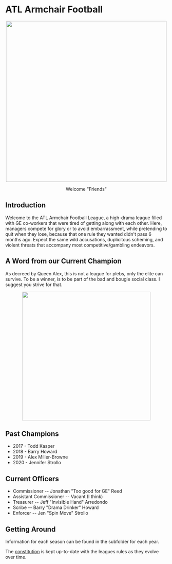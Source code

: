 # ATL Armchair Football

<p align="center">
    <img src='https://media1.tenor.com/images/fcfbcc43e43a1d6df2a1a08340334c16/tenor.gif' align="middle" width="500px">
</p>

<p align="center">
    Welcome "Friends"
</p>

## Introduction

Welcome to the ATL Armchair Football League, a high-drama league filled with GE co-workers that were tired of getting along with each other.  Here, managers compete for glory or to avoid embarrassment, while pretending to quit when they lose, because that one rule they wanted didn't pass 6 months ago.  Expect the same wild accusations, duplicitous scheming, and violent threats that accompany most competitive/gambling endeavors.

## A Word from our Current Champion

As decreed by Queen Alex, this is not a league for plebs, only the elite can survive. To be a winner, is to be part of the bad and bougie social class. I suggest you strive for that. 

<p align="center">
    <img src='https://media.giphy.com/media/Qe5C3J0wRkyGs/giphy.gif' align="middle" width="400px">
</p>


## Past Champions

* 2017 - Todd Kasper
* 2018 - Barry Howard
* 2019 - Alex Miller-Browne
* 2020 - Jennifer Strollo

## Current Officers

* Commissioner --              Jonathan "Too good for GE" Reed
* Assistant Commissioner --    Vacant (I think)
* Treasurer --                 Jeff "Invisible Hand" Arredondo
* Scribe --                    Barry "Drama Drinker" Howard
* Enforcer --                  Jen "Spin Move" Strollo

## Getting Around

Information for each season can be found in the subfolder for each year.

The [constitution](https://github.build.ge.com/CloudPod/armchair-football/blob/master/constitution.md) is kept up-to-date with the leagues rules as they evolve over time.
